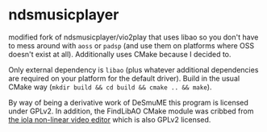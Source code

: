 ndsmusicplayer
==============

modified fork of ndsmusicplayer/vio2play that uses libao so you don't have to mess
around with `aoss` or `padsp` (and use them on platforms where OSS doesn't
exist at all). Additionally uses CMake because I decided to.

Only external dependency is `libao` (plus whatever additional dependencies are
required on your platform for the default driver). Build in the usual CMake way 
(`mkdir build && cd build && cmake .. && make`).

By way of being a derivative work of DeSmuME this program is licensed under GPLv2.
In addition, the FindLibAO CMake module was cribbed from 
[the iola non-linear video editor](https://github.com/dahnielson/iola) which is
also GPLv2 licensed.